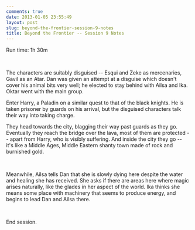 ```yaml
---
comments: true
date: 2013-01-05 23:55:49
layout: post
slug: beyond-the-frontier-session-9-notes
title: Beyond the Frontier -- Session 9 Notes
---
```


Run time: 1h 30m

&nbsp;

The characters are suitably disguised -- Esqui and Zeke as mercenaries, Gavil as an Atar. Dan was given an attempt at a disguise which doesn't cover his animal bits very well; he elected to stay behind with Ailsa and Ika. Oktar went with the main group.

Enter Harry, a Paladin on a similar quest to that of the black knights. He is taken prisoner by guards on his arrival, but the disguised characters talk their way into taking charge.

They head towards the city, blagging their way past guards as they go.  Eventually they reach the bridge over the lava, most of them are protected -- apart from Harry, who is visibly suffering. And inside the city they go -- it's like a Middle Ages, Middle Eastern shanty town made of rock and burnished gold.

&nbsp;

Meanwhile, Ailsa tells Dan that she is slowly dying here despite the water and healing she has received. She asks if there are areas here where magic arises naturally, like the glades in her aspect of the world. Ika thinks she means some place with machinery that seems to produce energy, and begins to lead Dan and Ailsa there.

&nbsp;

End session.
